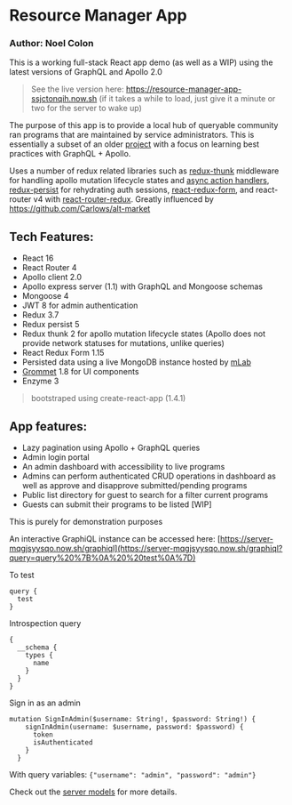 # Resource Manager App

### Author: Noel Colon

This is a working full-stack React app demo (as well as a WIP) using the latest versions of GraphQL and Apollo 2.0

> See the live version here: https://resource-manager-app-ssjctonqih.now.sh (if it takes a while to load, just give it a minute or two for the server to wake up)

The purpose of this app is to provide a local hub of queryable community ran programs that are maintained by service administrators.
This is essentially a subset of an older [project](https://github.com/nnnoel/bounty_for_studyedge) with a focus on learning best practices with GraphQL + Apollo.

Uses a number of redux related libraries such as [redux-thunk](https://github.com/gaearon/redux-thunk) middleware for handling apollo mutation lifecycle states and [async action handlers](https://medium.com/@machadogj/async-action-creators-with-redux-thunk-83af81994250), [redux-persist](https://github.com/rt2zz/redux-persist) for rehydrating auth sessions, [react-redux-form](https://github.com/davidkpiano/react-redux-form), and react-router v4 with [react-router-redux](https://github.com/ReactTraining/react-router/tree/master/packages/react-router-redux/). Greatly influenced by https://github.com/Carlows/alt-market


Tech Features:
-
- React 16
- React Router 4
- Apollo client 2.0
- Apollo express server (1.1) with GraphQL and Mongoose schemas
- Mongoose 4
- JWT 8 for admin authentication
- Redux 3.7
- Redux persist 5
- Redux thunk 2 for apollo mutation lifecycle states (Apollo does not provide network statuses for mutations, unlike queries)
- React Redux Form 1.15
- Persisted data using a live MongoDB instance hosted by [mLab](https://mlab.com/welcome/)
- [Grommet](https://github.com/grommet/grommet) 1.8 for UI components
- Enzyme 3
> bootstraped using create-react-app (1.4.1)

App features:
-
- Lazy pagination using Apollo + GraphQL queries
- Admin login portal
- An admin dashboard with accessibility to live programs
- Admins can perform authenticated CRUD operations in dashboard as well as approve and disapprove submitted/pending programs
- Public list directory for guest to search for a filter current programs
- Guests can submit their programs to be listed [WIP]

This is purely for demonstration purposes

An interactive GraphiQL instance can be accessed here: [https://server-mqgjsyysqo.now.sh/graphiql](https://server-mqgjsyysqo.now.sh/graphiql?query=query%20%7B%0A%20%20test%0A%7D)

To test
```
query {
  test
}
```

Introspection query
```
{
  __schema {
    types {
      name
    }
  }
}
```

Sign in as an admin
```
mutation SignInAdmin($username: String!, $password: String!) {
    signInAdmin(username: $username, password: $password) {
      token
      isAuthenticated
    }
  }
```
With query variables:
`{"username": "admin", "password": "admin"}`

Check out the [server models](https://github.com/nnnoel/graphql-apollo-resource-manager/tree/master/server/src/data/models) for more details.
